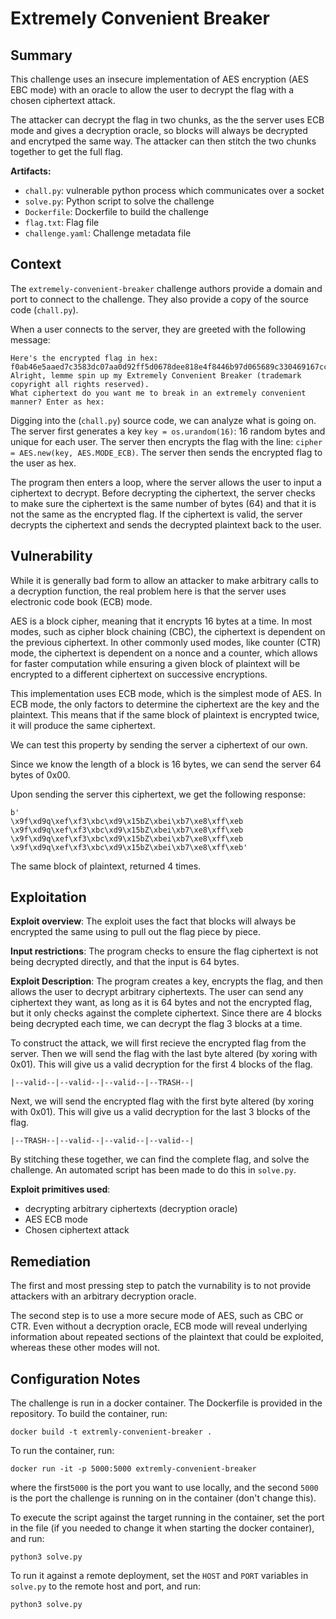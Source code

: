 # Extremely Convenient Breaker 
## Summary
This challenge uses an insecure implementation of AES encryption (AES EBC mode) with an oracle to allow the user to decrypt the flag with a chosen ciphertext attack.

The attacker can decrypt the flag in two chunks, as the the server uses ECB mode and gives a decryption oracle, so blocks will always be decrypted and encrytped the same way.
The attacker can then stitch the two chunks together to get the full flag.

**Artifacts:**
* `chall.py`: vulnerable python process which communicates over a socket
* `solve.py`: Python script to solve the challenge
* `Dockerfile`: Dockerfile to build the challenge
* `flag.txt`: Flag file
* `challenge.yaml`: Challenge metadata file

## Context
The `extremely-convenient-breaker` challenge authors provide a domain and port to connect to the challenge. They also provide a copy of the source code (`chall.py`).

When a user connects to the server, they are greeted with the following message:
```
Here's the encrypted flag in hex:
f0ab46e5aaed7c3583dc07aa0d92ff5d0678dee818e4f8446b97d065689c330469167cc09701d519cc5b1a3d24e44419141b701d53504e2e056f46d65515f8be
Alright, lemme spin up my Extremely Convenient Breaker (trademark copyright all rights reserved).
What ciphertext do you want me to break in an extremely convenient manner? Enter as hex:
```

Digging into the (`chall.py`) source code, we can analyze what is going on. The server first generates a key `key = os.urandom(16)`: 16 random bytes and unique for each user. 
The server then encrypts the flag with the line: `cipher = AES.new(key, AES.MODE_ECB)`. The server then sends the encrypted flag to the user as hex. 

The program then enters a loop, where the server allows the user to input a ciphertext to decrypt. Before decrypting the ciphertext, the server checks to make sure the ciphertext is the same number of bytes (64) and that it is not the same as the encrypted flag. If the ciphertext is valid, the server decrypts the ciphertext and sends the decrypted plaintext back to the user.

## Vulnerability 
While it is generally bad form to allow an attacker to make arbitrary calls to a decryption function, the real problem here is that the server uses electronic code book (ECB) mode. 

AES is a block cipher, meaning that it encrypts 16 bytes at a time. In most modes, such as cipher block chaining (CBC), the ciphertext is dependent on the previous ciphertext. In other commonly used modes, like counter (CTR) mode, the ciphertext is dependent on a nonce and a counter, which allows for faster computation while ensuring a given block of plaintext will be encrypted to a different ciphertext on successive encryptions.

This implementation uses ECB mode, which is the simplest mode of AES. In ECB mode, the only factors to determine the ciphertext are the key and the plaintext. This means that if the same block of plaintext is encrypted twice, it will produce the same ciphertext. 

We can test this property by sending the server a ciphertext of our own. 

Since we know the length of a block is 16 bytes, we can send the server 64 bytes of 0x00.

Upon sending the server this ciphertext, we get the following response:
```
b'
\x9f\xd9q\xef\xf3\xbc\xd9\x15bZ\xbei\xb7\xe8\xff\xeb
\x9f\xd9q\xef\xf3\xbc\xd9\x15bZ\xbei\xb7\xe8\xff\xeb
\x9f\xd9q\xef\xf3\xbc\xd9\x15bZ\xbei\xb7\xe8\xff\xeb
\x9f\xd9q\xef\xf3\xbc\xd9\x15bZ\xbei\xb7\xe8\xff\xeb'
```
The same block of plaintext, returned 4 times.


## Exploitation
**Exploit overview**: The exploit uses the fact that blocks will always be encrypted the same using to pull out the flag piece by piece.

**Input restrictions**:
The program checks to ensure the flag ciphertext is not being decrypted directly, and that the input is 64 bytes.

**Exploit Description**: The program creates a key, encrypts the flag, and then allows the user to decrypt arbitrary ciphertexts. The user can send any ciphertext they want, as long as it is 64 bytes and not the encrypted flag, but it only checks against the complete ciphertext. Since there are 4 blocks being decrypted each time, we can decrypt the flag 3 blocks at a time.

To construct the attack, we will first recieve the encrypted flag from the server. 
Then we will send the flag with the last byte altered (by xoring with 0x01). This will give us a valid decryption for the first 4 blocks of the flag.
```
|--valid--|--valid--|--valid--|--TRASH--|
```
Next, we will send the encrypted flag with the first byte altered (by xoring with 0x01). This will give us a valid decryption for the last 3 blocks of the flag.
```
|--TRASH--|--valid--|--valid--|--valid--|
```
By stitching these together, we can find the complete flag, and solve the challenge. An automated script has been made to do this in `solve.py`.

**Exploit primitives used**: 
* decrypting arbitrary ciphertexts (decryption oracle)
* AES ECB mode
* Chosen ciphertext attack


## Remediation
The first and most pressing step to patch the vurnability is to not provide attackers with an arbitrary decryption oracle. 

The second step is to use a more secure mode of AES, such as CBC or CTR. Even without a decryption oracle, ECB mode will reveal underlying information about repeated sections of the plaintext that could be exploited, whereas these other modes will not.

## Configuration Notes

The challenge is run in a docker container. The Dockerfile is provided in the repository. To build the container, run:
```
docker build -t extremly-convenient-breaker .
```
To run the container, run:
```
docker run -it -p 5000:5000 extremly-convenient-breaker
```
where the first`5000` is the port you want to use locally, and the second `5000` is the port the challenge is running on in the container (don't change this).

To execute the script against the target running in the container, set the port in the file (if you needed to change it when starting the docker container), and run:
```
python3 solve.py
```

To run it against a remote deployment, set the `HOST` and `PORT` variables in `solve.py` to the remote host and port, and run:
```
python3 solve.py
```